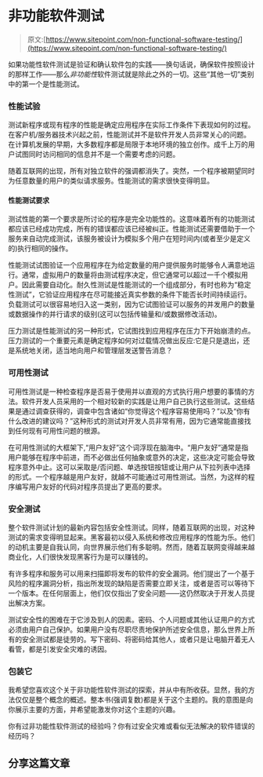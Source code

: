 # 非功能软件测试

> 原文:[https://www.sitepoint.com/non-functional-software-testing/](https://www.sitepoint.com/non-functional-software-testing/)

如果功能性软件测试是验证和确认软件包的实践——换句话说，确保软件按照设计的那样工作——那么*非功能性*软件测试就是除此之外的一切。这些“其他一切”类别中的第一个是性能测试。

### 性能试验

测试新程序或现有程序的性能是确定应用程序在实际工作条件下表现如何的过程。在客户机/服务器技术兴起之前，性能测试并不是软件开发人员非常关心的问题。在计算机发展的早期，大多数程序都是局限于本地环境的独立创作。成千上万的用户试图同时访问相同的信息并不是一个需要考虑的问题。

随着互联网的出现，所有对独立软件的强调都消失了。突然，一个程序被期望同时为任意数量的用户的类似请求服务。性能测试的需求很快变得明显。

#### 性能测试要求

测试性能的第一个要求是所讨论的程序是完全功能性的。这意味着所有的功能测试都应该已经成功完成，所有的错误都应该已经被纠正。性能测试还需要借助于一个服务来自动完成测试，该服务被设计为模拟多个用户在短时间内(或者至少是定义的)执行相同的操作。

性能测试试图验证一个应用程序在为给定数量的用户提供服务时能够令人满意地运行。通常，虚拟用户的数量将由测试程序决定，但它通常可以超过一千个模拟用户。因此需要自动化。耐久性测试是性能测试的一个组成部分，有时也称为“稳定性测试”，它验证应用程序在尽可能接近真实参数的条件下能否长时间持续运行。负载测试可以很容易地归入这一类别，因为它试图验证可以服务的并发用户的数量或数据操作的并行请求的级别(这可以包括传输量和/或数据修改活动)。

压力测试是性能测试的另一种形式，它试图找到应用程序在压力下开始崩溃的点。压力测试的一个重要元素是确定程序如何对过载情况做出反应:它是只是退出，还是系统地关闭，适当地向用户和管理层发送警告消息？

### 可用性测试

可用性测试是一种检查程序是否易于使用并以直观的方式执行用户想要的事情的方法。软件开发人员采用的一个相对较新的实践是让用户自己执行这些测试。这些结果是通过调查获得的，调查中包含诸如“你觉得这个程序容易使用吗？”以及“你有什么改进的建议吗？”这种形式的测试对开发人员非常有用，因为它通常能直接找到任何现有可用性问题的根源。

在可用性测试的大框架下,“用户友好”这个词浮现在脑海中。“用户友好”通常是指用户能够在程序中前进，而不必做出任何抽象或意外的决定，这些决定可能会导致程序意外中止。这可以采取是/否问题、单选按钮按钮或让用户从下拉列表中选择的形式。一个程序越是用户友好，就越不可能通过可用性测试。当然，为这样的程序编写用户友好的代码对程序员提出了更高的要求。

### 安全测试

整个软件测试计划的最新内容包括安全性测试。同样，随着互联网的出现，对这种测试的需求变得明显起来。黑客最初以侵入系统和修改应用程序的性能为乐。他们的动机主要是自我认同，向世界展示他们有多聪明。然而，随着互联网变得越来越商业化，人们很快发现黑客行为是可以赚钱的。

有许多程序和服务可以用来扫描即将发布的软件的安全漏洞。他们提出了一个基于风险的程序漏洞分析，指出所发现的缺陷是否需要立即关注，或者是否可以等待下一个版本。在任何层面上，他们仅仅指出了安全问题——这仍然取决于开发人员提出解决方案。

测试安全性的困难在于它涉及到人的因素。密码、个人问题或其他认证用户的方式必须由用户自己保护。如果用户没有尽职尽责地保护所述安全信息，那么世界上所有的安全测试都是徒劳的。写下密码、将密码给其他人，或者只是让电脑开着无人看管，都是引发安全灾难的诱因。

### 包装它

我希望您喜欢这个关于非功能性软件测试的探索，并从中有所收获。显然，我的方法仅仅是整个概念的概述。整本书(强调复数)都是关于这个主题的。我的意图是向你展示主要的方面，并希望能激发你对这个主题的兴趣。

你有过非功能性软件测试的经验吗？你有过安全灾难或看似无法解决的软件错误的经历吗？

## 分享这篇文章